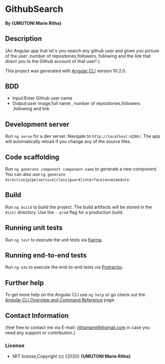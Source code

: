 # GithubSearch

#### By **{UMUTONI Marie Ritha}**

## Description

{An Angular app that let's you search any github user and gives you picture of the user ,number of repositories,followers, following and the link that direct you to the Github account of that user! }

This project was generated with [Angular CLI](https://github.com/angular/angular-cli) version 10.2.0.

## BDD
* Input:Enter Github user name
* Output:user image,full name , number of repositories,followers ,following and link 

## Development server

Run `ng serve` for a dev server. Navigate to `http://localhost:4200/`. The app will automatically reload if you change any of the source files.

## Code scaffolding

Run `ng generate component component-name` to generate a new component. You can also use `ng generate directive|pipe|service|class|guard|interface|enum|module`.

## Build

Run `ng build` to build the project. The build artifacts will be stored in the `dist/` directory. Use the `--prod` flag for a production build.

## Running unit tests

Run `ng test` to execute the unit tests via [Karma](https://karma-runner.github.io).

## Running end-to-end tests

Run `ng e2e` to execute the end-to-end tests via [Protractor](http://www.protractortest.org/).

## Further help

To get more help on the Angular CLI use `ng help` or go check out the [Angular CLI Overview and Command Reference](https://angular.io/cli) page.

## Contact Information
{feel free to contact me via E-mail: rithamarie9@gmail.com in case you need any support or contribution.}

### License

* MIT license,Copyright (c) {2020} **{UMUTONI Marie Ritha}**
